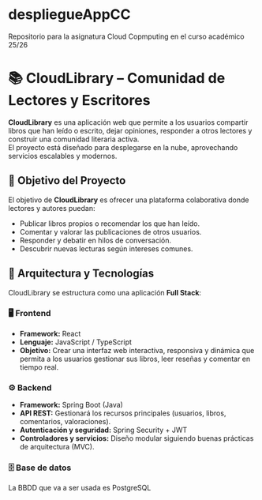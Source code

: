 # despliegueAppCC
Repositorio para la asignatura Cloud Copmputing en el curso académico 25/26

# 📚 CloudLibrary – Comunidad de Lectores y Escritores

**CloudLibrary** es una aplicación web que permite a los usuarios compartir libros que han leído o escrito, dejar opiniones, responder a otros lectores y construir una comunidad literaria activa.  
El proyecto está diseñado para desplegarse en la nube, aprovechando servicios escalables y modernos.

## 🌟 Objetivo del Proyecto

El objetivo de **CloudLibrary** es ofrecer una plataforma colaborativa donde lectores y autores puedan:
- Publicar libros propios o recomendar los que han leído.
- Comentar y valorar las publicaciones de otros usuarios.
- Responder y debatir en hilos de conversación.
- Descubrir nuevas lecturas según intereses comunes.

## 🧩 Arquitectura y Tecnologías

CloudLibrary se estructura como una aplicación **Full Stack**:

### 🖥️ Frontend
- **Framework:** React  
- **Lenguaje:** JavaScript / TypeScript  
- **Objetivo:** Crear una interfaz web interactiva, responsiva y dinámica que permita a los usuarios gestionar sus libros, leer reseñas y comentar en tiempo real.  

### ⚙️ Backend
- **Framework:** Spring Boot (Java)  
- **API REST:** Gestionará los recursos principales (usuarios, libros, comentarios, valoraciones).  
- **Autenticación y seguridad:** Spring Security + JWT  
- **Controladores y servicios:** Diseño modular siguiendo buenas prácticas de arquitectura (MVC).  

### 🗄️ Base de datos
La BBDD que va a ser usada es PostgreSQL 